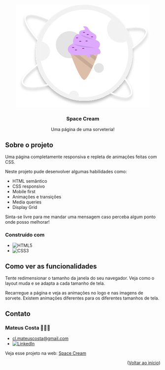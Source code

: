 <a name="readme-top"></a>

<br />
<div align="center">
  <a href="https://github.com/clmateus/Space-Cream">
    <img src="./images/logo1.svg" alt="Logo" />
  </a>

  <h3 align="center">Space Cream</h3>

  <p align="center">
    Uma página de uma sorveteria!
  </p>
</div>


## Sobre o projeto

Uma página completamente responsiva e repleta de animações feitas com CSS.

Neste projeto pude desenvolver algumas habilidades como:
* HTML semântico
* CSS responsivo
* Mobile first
* Animações e transições
* Media queries
* Display Grid

Sinta-se livre para me mandar uma mensagem caso perceba algum ponto onde posso melhorar! 

### Construído com

* ![HTML5](https://img.shields.io/badge/html5-%23E34F26.svg?style=for-the-badge&logo=html5&logoColor=white)
* ![CSS3](https://img.shields.io/badge/css3-%231572B6.svg?style=for-the-badge&logo=css3&logoColor=white)

## Como ver as funcionalidades

Tente redimensionar o tamanho da janela do seu navegador. Veja como o layout muda e se adapta a cada tamanho de tela.

Recarregue a página e veja as animações no logo e nas imagens de sorvete. Existem animações diferentes para os diferentes tamanhos de tela.

## Contato

### Mateus Costa 👨🏻‍💻
* cl.mateuscosta@gmail.com
* [![LinkedIn][linkedin-shield]][linkedin-url]

Veja esse projeto na web: [Space Cream](https://clmateus.github.io/Space-Cream)

<p align="right">(<a href="#readme-top">Voltar ao início</a>)</p>

[linkedin-shield]: https://img.shields.io/badge/-LinkedIn-black.svg?style=for-the-badge&logo=linkedin&colorB=555
[linkedin-url]: https://linkedin.com/in/clmateus
